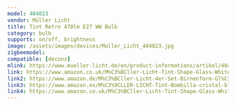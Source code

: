 ```yaml
---
model: 404023
vendor: Müller Licht 
title: Tint Retro 470lm E27 WW Bulb
category: bulb
supports: on/off, brightness
image: /assets/images/devices/Muller_Licht_404023.jpg
zigbeemodel: 
compatible: [deconz]
mlink: https://www.mueller-licht.de/en/product-informations/artikel/404023/
link: https://www.amazon.co.uk/M%C3%BCller-Licht-Tint-Shape-Glass-White/dp/B07ZPKZMYR
link2: https://www.amazon.de/M%C3%BCller-Licht-4er-Set-Birnenform-Gl%C3%BChlampe-funktionieren/dp/B07ZPKZMYR
link3: https://www.amazon.es/M%C3%9CLLER-LICHT-Tint-Bombilla-cristal-blanco/dp/B07XBTPXZT
link4: https://www.amazon.co.uk/M%C3%BCller-Licht-Tint-Shape-Glass-White/dp/B07XBTPXZT
---
```


